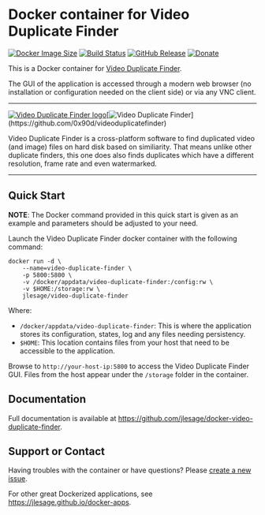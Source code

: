 # Docker container for Video Duplicate Finder
[![Docker Image Size](https://img.shields.io/docker/image-size/jlesage/video-duplicate-finder/latest)](https://hub.docker.com/r/jlesage/video-duplicate-finder/tags) [![Build Status](https://github.com/jlesage/docker-video-duplicate-finder/actions/workflows/build-image.yml/badge.svg?branch=master)](https://github.com/jlesage/docker-video-duplicate-finder/actions/workflows/build-image.yml) [![GitHub Release](https://img.shields.io/github/release/jlesage/docker-video-duplicate-finder.svg)](https://github.com/jlesage/docker-video-duplicate-finder/releases/latest) [![Donate](https://img.shields.io/badge/Donate-PayPal-green.svg)](https://paypal.me/JocelynLeSage)

This is a Docker container for [Video Duplicate Finder](https://github.com/0x90d/videoduplicatefinder).

The GUI of the application is accessed through a modern web browser (no
installation or configuration needed on the client side) or via any VNC client.

---

[![Video Duplicate Finder logo](https://images.weserv.nl/?url=raw.githubusercontent.com/jlesage/docker-templates/master/jlesage/images/video-duplicate-finder-icon.png&w=110)](https://github.com/0x90d/videoduplicatefinder)[![Video Duplicate Finder](https://images.placeholders.dev/?width=704&height=110&fontFamily=Georgia,sans-serif&fontWeight=400&fontSize=52&text=Video%20Duplicate%20Finder&bgColor=rgba(0,0,0,0.0)&textColor=rgba(121,121,121,1))](https://github.com/0x90d/videoduplicatefinder)

Video Duplicate Finder is a cross-platform software to find duplicated video (and
image) files on hard disk based on similiarity.  That means unlike other duplicate
finders, this one does also finds duplicates which have a different resolution,
frame rate and even watermarked.

---

## Quick Start

**NOTE**: The Docker command provided in this quick start is given as an example
and parameters should be adjusted to your need.

Launch the Video Duplicate Finder docker container with the following command:
```shell
docker run -d \
    --name=video-duplicate-finder \
    -p 5800:5800 \
    -v /docker/appdata/video-duplicate-finder:/config:rw \
    -v $HOME:/storage:rw \
    jlesage/video-duplicate-finder
```

Where:
  - `/docker/appdata/video-duplicate-finder`: This is where the application stores its configuration, states, log and any files needing persistency.
  - `$HOME`: This location contains files from your host that need to be accessible to the application.

Browse to `http://your-host-ip:5800` to access the Video Duplicate Finder GUI.
Files from the host appear under the `/storage` folder in the container.

## Documentation

Full documentation is available at https://github.com/jlesage/docker-video-duplicate-finder.

## Support or Contact

Having troubles with the container or have questions?  Please
[create a new issue].

For other great Dockerized applications, see https://jlesage.github.io/docker-apps.

[create a new issue]: https://github.com/jlesage/docker-video-duplicate-finder/issues
